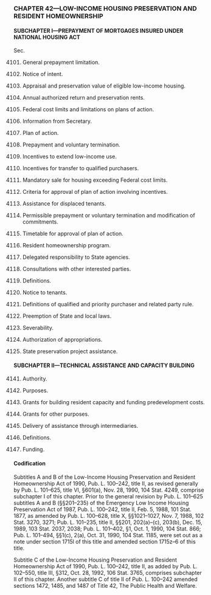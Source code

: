 ### **CHAPTER 42—LOW-INCOME HOUSING PRESERVATION AND RESIDENT HOMEOWNERSHIP** ###

#### SUBCHAPTER I—PREPAYMENT OF MORTGAGES INSURED UNDER NATIONAL HOUSING ACT ####

Sec.

4101. General prepayment limitation.

4102. Notice of intent.

4103. Appraisal and preservation value of eligible low-income housing.

4104. Annual authorized return and preservation rents.

4105. Federal cost limits and limitations on plans of action.

4106. Information from Secretary.

4107. Plan of action.

4108. Prepayment and voluntary termination.

4109. Incentives to extend low-income use.

4110. Incentives for transfer to qualified purchasers.

4111. Mandatory sale for housing exceeding Federal cost limits.

4112. Criteria for approval of plan of action involving incentives.

4113. Assistance for displaced tenants.

4114. Permissible prepayment or voluntary termination and modification of commitments.

4115. Timetable for approval of plan of action.

4116. Resident homeownership program.

4117. Delegated responsibility to State agencies.

4118. Consultations with other interested parties.

4119. Definitions.

4120. Notice to tenants.

4121. Definitions of qualified and priority purchaser and related party rule.

4122. Preemption of State and local laws.

4123. Severability.

4124. Authorization of appropriations.

4125. State preservation project assistance.

#### SUBCHAPTER II—TECHNICAL ASSISTANCE AND CAPACITY BUILDING ####

4141. Authority.

4142. Purposes.

4143. Grants for building resident capacity and funding predevelopment costs.

4144. Grants for other purposes.

4145. Delivery of assistance through intermediaries.

4146. Definitions.

4147. Funding.

#### Codification ####

Subtitles A and B of the Low-Income Housing Preservation and Resident Homeownership Act of 1990, Pub. L. 100–242, title II, as revised generally by Pub. L. 101–625, title VI, §601(a), Nov. 28, 1990, 104 Stat. 4249, comprise subchapter I of this chapter. Prior to the general revision by Pub. L. 101–625 subtitles A and B (§§201–235) of the Emergency Low Income Housing Preservation Act of 1987, Pub. L. 100–242, title II, Feb. 5, 1988, 101 Stat. 1877, as amended by Pub. L. 100–628, title X, §§1021–1027, Nov. 7, 1988, 102 Stat. 3270, 3271; Pub. L. 101–235, title II, §§201, 202(a)–(c), 203(b), Dec. 15, 1989, 103 Stat. 2037, 2038; Pub. L. 101–402, §1, Oct. 1, 1990, 104 Stat. 866; Pub. L. 101–494, §§1(c), 2(a), Oct. 31, 1990, 104 Stat. 1185, were set out as a note under section 1715l of this title and amended section 1715z–6 of this title.

Subtitle C of the Low-Income Housing Preservation and Resident Homeownership Act of 1990, Pub. L. 100–242, title II, as added by Pub. L. 102–550, title III, §312, Oct. 28, 1992, 106 Stat. 3765, comprises subchapter II of this chapter. Another subtitle C of title II of Pub. L. 100–242 amended sections 1472, 1485, and 1487 of Title 42, The Public Health and Welfare.